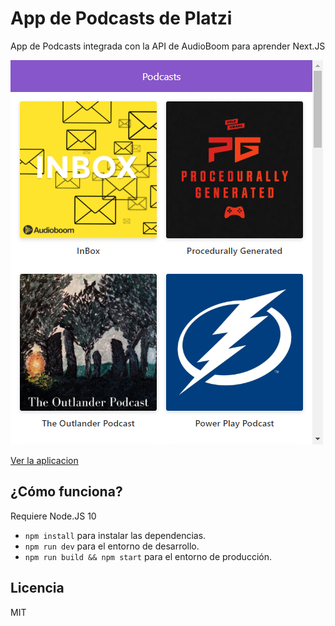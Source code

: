 # App de Podcasts de Platzi

App de Podcasts integrada con la API de AudioBoom para aprender Next.JS

![Captura de la App](./.readme-static/localhost_3000_inbox.4929696.png)

[Ver la aplicacion](https://podcasts-tau.vercel.app/)

## ¿Cómo funciona?

Requiere Node.JS 10

* `npm install` para instalar las dependencias.
* `npm run dev` para el entorno de desarrollo.
* `npm run build && npm start` para el entorno de producción.

## Licencia

MIT